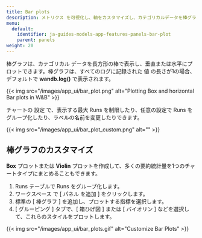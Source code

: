 ```yaml
---
title: Bar plots
description: メトリクス を可視化し、軸をカスタマイズし、カテゴリカルデータを棒グラフとして比較します。
menu:
  default:
    identifier: ja-guides-models-app-features-panels-bar-plot
    parent: panels
weight: 20
---
```


棒グラフは、カテゴリカル データを長方形の棒で表示し、垂直または水平にプロットできます。棒グラフは、すべてのログに記録された 値 の長さが1の場合、デフォルトで **wandb.log()** で表示されます。

{{< img src="/images/app_ui/bar_plot.png" alt="Plotting Box and horizontal Bar plots in W&B" >}}

チャートの 設定 で、表示する最大 Runs を制限したり、任意の設定で Runs をグループ化したり、ラベルの名前を変更したりできます。

{{< img src="/images/app_ui/bar_plot_custom.png" alt="" >}}

## 棒グラフのカスタマイズ

**Box** プロットまたは **Violin** プロットを作成して、多くの要約統計量を1つのチャートタイプにまとめることもできます。

1. Runs テーブルで Runs をグループ化します。
2. ワークスペース で [ パネル を追加 ] をクリックします。
3. 標準の [ 棒グラフ ] を追加し、プロットする指標を選択します。
4. [ グルーピング ] タブで、[ 箱ひげ図 ] または [ バイオリン ] などを選択して、これらのスタイルをプロットします。

{{< img src="/images/app_ui/bar_plots.gif" alt="Customize Bar Plots" >}}